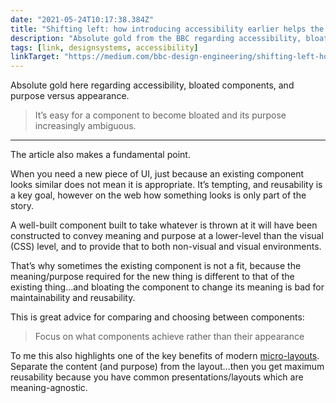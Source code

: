```yaml
---
date: "2021-05-24T10:17:38.384Z"
title: "Shifting left: how introducing accessibility earlier helps the BBC’s design system (by Sophie Beaumont)"
description: "Absolute gold from the BBC regarding accessibility, bloated components, and purpose versus appearance."
tags: [link, designsystems, accessibility]
linkTarget: "https://medium.com/bbc-design-engineering/shifting-left-how-introducing-accessibility-earlier-helps-the-bbcs-design-system-716ec5cfbcd8"
---
```

Absolute gold here regarding accessibility, bloated components, and purpose versus appearance.

> It’s easy for a component to become bloated and its purpose increasingly ambiguous.

---

The article also makes a fundamental point.

When you need a new piece of UI, just because an existing component looks similar does not mean it is appropriate. It’s tempting, and reusability is a key goal, however on the web how something looks is only part of the story. 

A well-built component built to take whatever is thrown at it will have been constructed to convey meaning and purpose at a lower-level than the visual (CSS) level, and to provide that to both non-visual and visual environments.

That’s why sometimes the existing component is not a fit, because the meaning/purpose required for the new thing is different to that of the existing thing…and bloating the component to change its meaning is bad for maintainability and reusability.

This is great advice for comparing and choosing between components:

> Focus on what components achieve rather than their appearance

To me this also highlights one of the key benefits of modern [micro-layouts](https://every-layout.dev/). Separate the content (and purpose) from the layout…then you get maximum reusability because you have common presentations/layouts which are meaning-agnostic.
